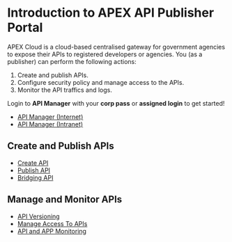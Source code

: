 # Introduction to APEX API Publisher Portal

APEX Cloud is a cloud-based centralised gateway for government agencies to expose their APIs to registered developers or agencies. You (as a publisher) can perform the following actions:

1. Create and publish APIs.
2. Configure security policy and manage access to the APIs.
3. Monitor the API traffics and logs.

Login to **API Manager** with your **corp pass** or **assigned login** to get started!

- [API Manager (Internet)](https://manage.api.gov.sg/home)
- [API Manager (Intranet)](https://manage.int.api.gov.sg/home)

## Create and Publish APIs

- [Create API](docs/publisher/create-api)
- [Publish API](docs/publisher/publish-api.md)
- [Bridging API](docs/publisher/bridging-apis.md)

## Manage and Monitor APIs

- [API Versioning](docs/publisher/api-versioning.md)
- [Manage Access To APIs](docs/publisher/manage-access-to-apis.md)
- [API and APP Monitoring](docs/publisher/api-and-app-monitoring.md)
